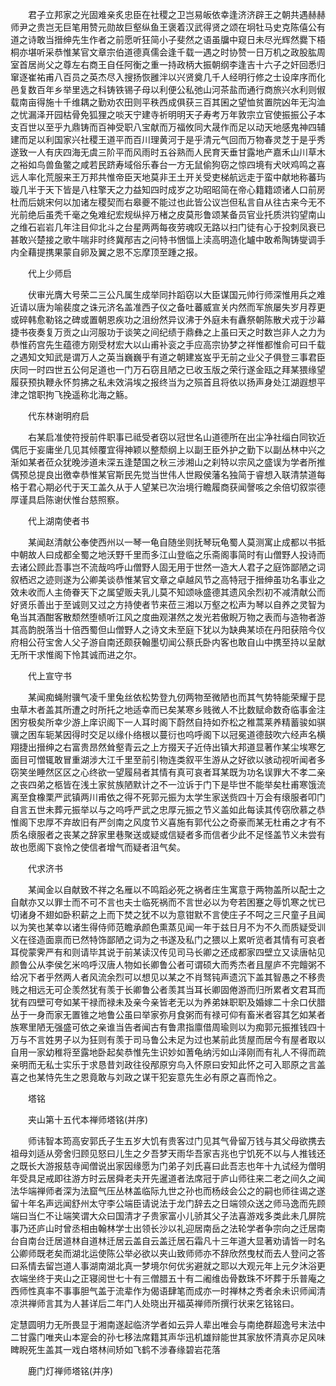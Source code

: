 <!-- { "loadSidebar": true } -->
　　君子立邦家之光固难亲炙忠臣在社稷之卫岂易皈依幸逢济济辟王之朝共遇赫赫师尹之贵岂无巨笔用赞元勋故巨壑纵鱼王褒着汉武得贤之颂在坰牡马史克陈僖公有道之诗敢当搢绅先生作者之前愿听狂简小子斐然之语虽牖中窥日未尽光辉然爨下梧桐亦堪听采恭惟某官文章宗伯道德真儒会逢千载一遇之时协赞一日万机之政股肱周室首居尚父之尊左右商王自任阿衡之重一持政柄大振朝纲李逢吉十六子之奸回悉归窜逐崔祐甫八百员之英杰尽入搜扬恢雝泮以兴贤奠几千人经明行修之士设庠序而化邑复数百年乡举里选之科铸铁锡子母以利便公私弛山河茶盐而通行商旅兴水利则俶载南亩得施十千维耦之勤劝农田则平秩西成俱获三百其囷之望恤贫置院凶年无沟洫之忧漏泽开园枯骨免狐狸之啖天宁建寺祈明明天子寿考万年敦宗立官使振振公子本支百世以至乎九鼎铸而百神受职八宝献而万福攸同大晟作而足以动天地感鬼神四辅建而足以利国家兴社稷王道平而百川理黄河于是乎清元气回而万物春灵芝于是乎秀遂致一人有庆四海无虞三阶平而风雨时五谷熟而人民育天垂甘露地产嘉禾山川草木之裕如鸟兽鱼鳖之咸若民跻寿域俗乐春台一方无鼠偷狗窃之惊四境有犬吠鸡鸣之喜远人率化荒服来王万邦共惟帝臣天地莫非王土开关受吏梯航远走于蛮中献地称蕃玙璇几半于天下皆是八柱擎天之力益知四时成岁之功昭昭简在帝心籍籍颂诸人口前房杜而后姚宋何以加诸左稷契而右皋夔不能过也此皆公议岂但私言自从往古来今无不光前绝后虽秃千毫之兔难纪宏规纵捽万楮之皮莫形鲁颂某备员官业托质洪钧望南山之维石岩岩几年注目仰北斗之台星两两每夜劳魂叹无路以扫门徒有心于投刺凤衰已甚敢兴楚接之歌牛喘非时终冀邴吉之问特书悃愊上渎高明造化罏中敢希陶铸燮调手内全藉提携果蒙自卵及翼之恩不忘摩顶至踵之报。

　　代上少师启

　　伏审光膺大号荣二三公凡属生成举同抃蹈窃以大臣谋国元帅行师深惟用兵之难近请以唐为喻裴度之诛元济名盖准西子仪之备吐蕃威宣关内然而军旅屡失岁月荐更或碎韩愈勒铭之碑或置朝恩疾功之沮纷然异议沸于外庭未有纛祭朝陈散犬戎于沙幕捷书夜奏复万贡之山河服功于谈笑之间纪绩于鼎彝之上虽曰天之时数岂非人之力为恭惟药宫先生蕴德方刚受材宏大以山甫补衮之手应高宗协梦之祥惟都惟俞可曰千载之遇知文知武是谓万人之英当巍巍乎有道之朝建岌岌乎无前之业父子俱登三事君臣庆同一时四世五公何足道也一门万石窃且陋之已收玉版之荣行遂金瓯之拜某猥缘望履获预执鞭永怀剪拂之私未效涓埃之报终当为之殒首且将依以扬声身处江湖遐想平津之馆职拘飞挽遥称北海之觞。

　　代东林谢明府启

　　右某启准使符授前件职事已祗受者窃以冠世名山道德所在出尘净社缁白同钦近偶厄于妄庸坐几见其倾覆宜得神颖以整颓纲上以副王臣外护之勤下以副丛林中兴之渐如某者莅众犹晚涉道未深五逢楚国之秋三涉湘山之刹特以宗风之盛误为学者所推偶预总提良出徼幸恭惟某官斯民先觉当世伟人世殿侯藩名独简于睿想入联清禁道每格于君心期必代于天工盖久从于人望某已次治境行瞻履商获闻謦咳之余倍切叙崇德厚谨具启陈谢伏惟台慈照察。

　　代上湖南使者书

　　某闻赵清献公奉使西州以一琴一龟自随坐则抚琴玩龟蜀人莫测寓止成都以书抵中朝故人曰成都全蜀之地沃野千里而多江山登临之乐斋阁事简时有山僧野人投诗而去诸公顾此吾事岂不流哉呜呼山僧野人固无用于世然一造大人君子之庭饰鄙陋之词叙栖迟之迹则遂为公卿美谈恭惟某官文章之卓越风节之高特冠于搢绅虽功名事业之效未收而人主倚眷天下之属望贩夫乳儿莫不知颂咏盛德其遗风余烈初不减清献公而好贤乐善出于至诚则又过之方持使者节来莅三湘以万壑之松声为琴以自养之灵智为龟当其酒酣客散颓然堕帻听江风之度曲观湛然之发光若傲睨万物之表而与造物者游其高韵脱落当十倍西蜀但山僧野人之诗文未至庭下犹以为缺典某顷在丹阳获陪今仪府相公苻宝舍人父子游自南还颇获翰墨切闻公蔡氏卧内客也敢自山中携至持以呈献无所干求惟阁下怜其诚而进之尔。

　　代上宣守书

　　某闻痴蝇附骥气凌千里兔丝依松势登九仞两物至微陋也而其气势特能荣耀于昆虫草木者盖其所遭之时所托之地适幸而已矣某寒乡贱微人不比数赋命数奇临事金注困穷极矣所幸少游上庠识阁下一人耳时阁下蔚然自持如乔松之稚蒿莱养精蓄骏如骐骥之困车轭某因得时交足以缘仆络根以蔓衍也呜呼阁下以冠冕道德鼓吹六经声名横翔捷出搢绅之右富贵昂然耸壑青云之上方掇天子近侍出镇大邦道显著作某尘埃寒乞面目可憎辄敢冒重湖涉大江千里至前引物连类叙平生游从之好欲以骇动视听闻者多窃笑坐睡然区区之心终欲一望履舄者其情有真可哀者耳某既为功名误罪大不孝二亲之丧四弟之柩皆在浅土家贫族陋默计之不一泣诉于门下是毕世不能举矣杜甫寒饿流离至食橡栗严武镇两川甫依之得不死郭元振为太学生家送赀四十万会有缞服者叩门自言五世未葬元振举以与之呜呼严武之忠厚元振之节义盖如此每读其传窃欣慕之恭惟阁下忠厚不弃故旧有严剑南之风度节义喜施有郭代公之奇豪而某无杜甫之才有不质名缞服者之丧某之辞家里巷聚送或疑或信疑者多而信者少此不足怪盖节义未尝有故也愿阁下哀怜之使信者增气而疑者沮气矣。

　　代求济书

　　某闻金以自献致不祥之名雁以不鸣蹈必死之祸者庄生寓意于两物盖所以配士之自献亦又以罪士而不可不言也夫士临死祸而不言世必以为夸若困蹇之辱饥寒之忧已切诸身不翅如卧积薪之上而下焚之犹不以为意钳默不言使庄子不呵之三尺童子且闻以为笑也某幸以诸生得侍师范瞻承颜色熏蒸见闻一年于兹日月不为不久而质疑受训义在径造面禀而已然特饰鄙陋之词为之书遂及私门之猥以上累听览者其情有可哀者耳傥蒙霁严有和则请毕其说于前某读汉传见司马长卿之还成都家四壁立又读唐帖见颜鲁公从李侯乞米呜呼汉唐人物如长卿鲁公者可谓硕大而秀杰者且屋庐不完饘粥不给况下者乎然两人者风流余烈可以想见以某之不肖驽钝声遗沉下盖其智愚之不移贵贱之相远无可企羡然犹有羡于长卿鲁公者羡其当耳长卿固倦游而归所累者文君耳而犹有四壁可夸如某干禄而禄未及亲今亲皆老无以为养弟妹职职及婚嫁二十余口伏腊丛于一身而家无置锥之地鲁公虽曰举家弥月食粥而有禄可仰有畜米者容其乞如某者族寒里陋无强盛可依之亲谁当告者闻古有鲁肃指廪借周瑜则以为痴郭元振推钱四十万与不言姓男子以为狂则有羡于司马鲁公未足为过也某前此赁屋而居今有屋者取以自用一家幼稚将至露地卧起矣恭惟先生识妙如蓍龟纳污如山泽刚而有礼人不得而疏亲明而无私士实乐于求恳昔刘政往役邴原穷鸟入怀原曰安知此怀之可入耶原之言盖喜之也某恃先生之恩竟敢与刘政之谋干犯妄意先生必有原之喜而怜之。

　　塔铭

　　夹山第十五代本禅师塔铭(并序)

　　师讳智本筠高安郭氏子生五岁大饥有贵客过门见其气骨留万钱与其父母欲携去祖母刘适从旁舍归顾见怒曰儿生之夕吾梦天雨华吾家吉兆也宁饥死不以与人推钱还之既长大游报慈寺闻僧说出家因缘愿为门弟子刘氏喜曰此吾志也年十九试经为僧明年受具足戒即往游方时云居舜老夫开先暹道者法席冠于庐山师往来二老之间久之闻法华端禅师者深为法窟气压丛林盖临际九世之孙也而杨歧会公之的嗣也师往谒之遂留十年名声远闻舒州太守李公端臣请说法于龙门辞去之日端领众送之师马逸而先顾端曰当仁不让端笑谓大众曰国清才子贵家富小儿骄其父子法喜游戏多类此未几屏院事乃还庐山时曾丞相由翰林学士出领长沙以礼迎居南岳之法轮学者争宗向之迁居南台自南台迁居道林自道林迁居云盖自云盖迁居石霜凡十三年道大显著劝请皆一时名公卿师既老矣而湖北运使陈公举必欲以夹山致师师亦不辞欣然曳杖而去人登问之答曰系情去留岂道人事湖南湖北真一梦境尔何优劣避就之耶以大观元年上元夕沐浴更衣端坐终于夹山之正寝阅世七十有三僧腊五十有二阇维齿骨数珠不坏葬于乐普庵之西师性真率不事事胆气盖于流辈作为偈语肆笔而成亦一时禅林之秀者余未识师闻清凉洪禅师言其为人甚详后二年门人处晓出开福英禅师所撰行状来乞铭铭曰。

定慧圆明力无所畏显于湘南遂起临济学者如云异人辈出唯会与南绝群超逸号末法中二甘露门唯夹山本寔会的孙七移法席籍其声华迅机雄辩能世其家放怀清真亦足风味睥睨死生盖其一戏白塔林间矫如飞鹤不涉春缘碧岩花落

　　鹿门灯禅师塔铭(并序)

